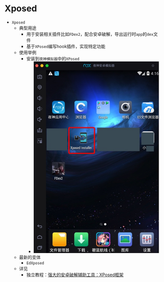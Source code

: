 # Xposed

* `Xposed`
  * 典型用途
    * 用于安装相关插件比如`FDex2`，配合安卓破解，导出运行时`app`的`dex`文件
    * 基于`XPosed`编写hook插件，实现特定功能
  * 使用举例
    * 安装到`夜神模拟器`中的`XPosed`
      * ![nox_emulator_installed_xposed](../assets/img/nox_emulator_installed_xposed.jpg)
  * 最新的变体
    * `EdXposed`
  * 详见
    * 独立教程：[强大的安卓破解辅助工具：XPosed框架](https://book.crifan.org/books/crack_assistant_xposed_framework/website/)
